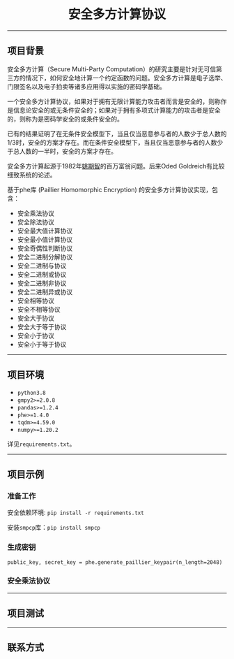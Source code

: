 <h1 align='center' >安全多方计算协议</h1>


---

## 项目背景

安全多方计算（Secure Multi-Party Computation）的研究主要是针对无可信第三方的情况下，如何安全地计算一个约定函数的问题。安全多方计算是电子选举、门限签名以及电子拍卖等诸多应用得以实施的密码学基础。

一个安全多方计算协议，如果对于拥有无限计算能力攻击者而言是安全的，则称作是信息论安全的或无条件安全的；如果对于拥有多项式计算能力的攻击者是安全的，则称为是密码学安全的或条件安全的。

已有的结果证明了在无条件安全模型下，当且仅当恶意参与者的人数少于总人数的1/3时，安全的方案才存在。而在条件安全模型下，当且仅当恶意参与者的人数少于总人数的一半时，安全的方案才存在。

安全多方计算起源于1982年[姚期智](https://baike.baidu.com/item/姚期智)的百万富翁问题。后来Oded Goldreich有比较细致系统的论述。

基于phe库 (Paillier Homomorphic Encryption) 的安全多方计算协议实现，包含：

- 安全乘法协议
- 安全除法协议
- 安全最大值计算协议
- 安全最小值计算协议
- 安全奇偶性判断协议
- 安全二进制分解协议
- 安全二进制与协议
- 安全二进制或协议
- 安全二进制非协议
- 安全二进制异或协议
- 安全相等协议
- 安全不相等协议
- 安全大于协议
- 安全大于等于协议
- 安全小于协议
- 安全小于等于协议

---

## 项目环境

- `python3.8`
- `gmpy2>=2.0.8`
- `pandas>=1.2.4`
- `phe>=1.4.0`
- `tqdm>=4.59.0`
- `numpy>=1.20.2`

详见`requirements.txt`。

---

## 项目示例

### 准备工作

安全依赖环境: `pip install -r requirements.txt`

安装`smpcp`库：`pip install smpcp`

### 生成密钥

`public_key, secret_key = phe.generate_paillier_keypair(n_length=2048)`



### 安全乘法协议

---

## 项目测试

---

## 联系方式

